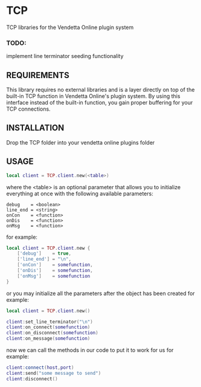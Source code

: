 # TCP
TCP libraries for the Vendetta Online plugin system
### TODO: 
implement line terminator seeding functionality
## REQUIREMENTS
This library requires no external libraries and is a layer directly on top of the built-in TCP function in Vendetta Online's plugin system. By using this interface instead of the built-in function, you gain proper buffering for your TCP connections.
## INSTALLATION
Drop the TCP folder into your vendetta online plugins folder
## USAGE

```lua
local client = TCP.client.new(<table>)
```
where the \<table\> is an optional parameter that allows you to initialize everything at once with the following available parameters:
```
debug    = <boolean>
line_end = <string>
onCon    = <function>
onDis    = <function>
onMsg    = <function>
```
for example:

```lua
local client = TCP.client.new {
    ['debug']    = true,
    ['line_end'] = "\n",
    ['onCon']    = somefunction,
    ['onDis']    = somefunction,
    ['onMsg']    = somefunction
}
```

or you may initialize all the parameters after the object has been created
for example:
```lua
local client = TCP.client.new()

client:set_line_terminator("\n")
client:on_connect(somefunction)
client:on_disconnect(somefunction)
client:on_message(somefunction)
```
now we can call the methods in our code to put it to work for us
for example:
```lua
client:connect(host,port)
client:send("some message to send")
client:disconnect()
```
